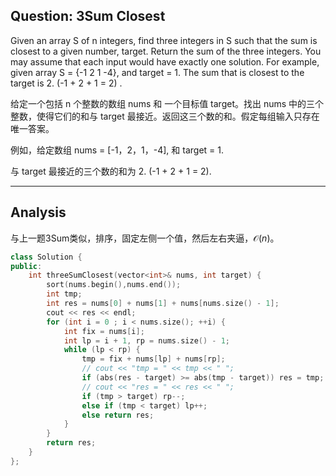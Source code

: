 ## Question: 3Sum Closest 

Given an array S of n integers, find three integers in S such that the sum is closest to a given number, target. Return the sum of the three integers. You may assume that each input would have exactly one solution.
For example, given array S = {-1 2 1 -4}, and target = 1.
The sum that is closest to the target is 2. (-1 + 2 + 1 = 2) .

给定一个包括 n 个整数的数组 nums 和 一个目标值 target。找出 nums 中的三个整数，使得它们的和与 target 最接近。返回这三个数的和。假定每组输入只存在唯一答案。

例如，给定数组 nums = [-1，2，1，-4], 和 target = 1.

与 target 最接近的三个数的和为 2. (-1 + 2 + 1 = 2).

---------

## Analysis

与上一题3Sum类似，排序，固定左侧一个值，然后左右夹逼，$\mathcal{O}(n)$。

```C++
class Solution {
public:
    int threeSumClosest(vector<int>& nums, int target) {
        sort(nums.begin(),nums.end());
        int tmp;
        int res = nums[0] + nums[1] + nums[nums.size() - 1];
        cout << res << endl;
        for (int i = 0 ; i < nums.size(); ++i) {
            int fix = nums[i];
            int lp = i + 1, rp = nums.size() - 1;
            while (lp < rp) {
                tmp = fix + nums[lp] + nums[rp];
                // cout << "tmp = " << tmp << " ";
                if (abs(res - target) >= abs(tmp - target)) res = tmp;
                // cout << "res = " << res << " ";
                if (tmp > target) rp--;
                else if (tmp < target) lp++;
                else return res;
            } 
        }
        return res;
    }   
};
```

